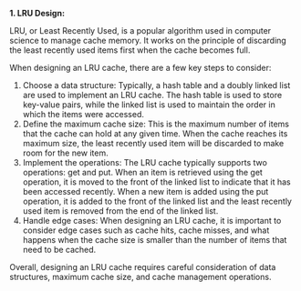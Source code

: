 **1. LRU Design:**

  LRU, or Least Recently Used, is a popular algorithm used in computer science to manage cache memory. It works on the principle of discarding the least recently used     items first when the cache becomes full.
  
  When designing an LRU cache, there are a few key steps to consider:
  1. Choose a data structure: Typically, a hash table and a doubly linked list are used to implement an LRU cache. The hash table is used to store key-value pairs, while      the linked list is used to maintain the order in which the items were accessed.
  2. Define the maximum cache size: This is the maximum number of items that the cache can hold at any given time. When the cache reaches its maximum size, the least          recently used item will be discarded to make room for the new item.
  3. Implement the operations: The LRU cache typically supports two operations: get and put. When an item is retrieved using the get operation, it is moved to the front      of the linked list to indicate that it has been accessed recently. When a new item is added using the put operation, it is added to the front of the linked list and      the least recently used item is removed from the end of the linked list.
  4. Handle edge cases: When designing an LRU cache, it is important to consider edge cases such as cache hits, cache misses, and what happens when the cache size is          smaller than the number of items that need to be cached.
  
  Overall, designing an LRU cache requires careful consideration of data structures, maximum cache size, and cache management operations.
